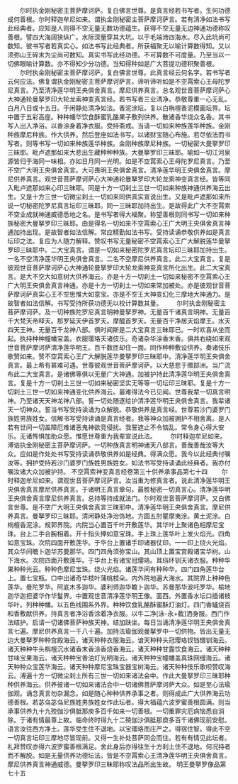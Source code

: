 <!-- { "loadSidebar": true } -->
　　尔时执金刚秘密主菩萨摩诃萨。复白佛言世尊。是真言经若书写者。生何功德成何善根。尔时释迦牟尼如来。谓执金刚秘密主菩萨摩诃萨言。若有清净如法书写此经典者。应知是人则得不空无量无数功德蕴生。获得不空无量无边神通功德称叹善根。譬四大海阔狭纵广。水际深量穿其大坑。以于毛端渧四海水。尽入此坑尚可数知。彼书写者若真实心。如法书写此经典者。所获福聚无以喻计算数得知。又以须弥山王碎末为尘尚可数知。真实书写此经功德。不可算数不可度量。乃至当以一切佛眼喻计算数。亦不得知少分功德。当知得种如是广大菩提功德积聚善根。
　　尔时执金刚秘密主菩萨摩诃萨。复白佛言世尊。此真言经云何名字。若书写者云何应法。佛复谓执金刚秘密主菩萨摩诃萨言。谛听谛听如是不空罥索心王母陀罗尼真言。乃至清净莲华明王央俱舍真言。摩尼供养真言。总名观世音菩萨摩诃萨心大神通轮曼拏罗印大轮龙索神变真言经。若书写者三业清净。恭敬尊重一心无乱。白月八日或十五日。于闲静处清净如法。香泥涂坛。复以白栴檀香泥模画坛界。坛中置于五彩高座。种种幡华饮食酥蜜乳酪果子敷列供养。散诸香华烧众名香。其书写人出入净浴。以香涂身着净衣服。受持斋戒。当请一切如来种族莲华种族。金刚种族摩尼种族。作大供养。然后登座如法书写。以诸财宝随心布施。若尽依法而书写者。则等书写一切如来种族莲华种族。金刚种族摩尼种族。一切秘密大曼拏罗印三昧耶。毗卢遮那如来大悲出生藏种种种族。大曼拏罗印三昧耶。喻如一切江河泉源皆归于海同一味相。亦如日月同一光明。如是不空罥索心王母陀罗尼真言。乃至不空广大明王央俱舍真言。大可畏明王央俱舍真言。清净莲华明王央俱舍真言。摩尼供养真言。观世音菩萨摩诃萨心大神通轮曼拏罗印大轮龙索神变真言经。皆等同入毗卢遮那如来心印三昧耶。同是十方一切刹土三世一切如来种族神通供养海云出生。又是十方三世一切微尘刹土一切如来同供真实宣说出生。又是毗卢遮那如来所说一切秘密陀罗尼真言坛印三昧耶。同一三昧耶加持出生。是故得此广大不空罥索不空业成就神通威德悉地之名。是书写者得大福聚。称望善根则同书写一切如来种族秘密大曼拏罗印三昧耶。由是得名一切如来不空罥索心王广大明王央俱舍真言神通加持出现。是故智者如法信解。常应精勤如法书写。受持读诵恭敬供养如是真言坛印之法。复应为人随力解释。赞叹书写无量秘密不空罥索心王广大解脱莲华曼拏罗印三昧耶中。二大宝真言。谓是一切如来秘密陀罗尼真言坛印三昧耶加持出生。一名不空清净莲华明王央俱舍真言。二名不空摩尼供养真言。此二大宝真言。复是彼观世音菩萨摩诃萨心大神通轮曼拏罗印大轮龙索神变真言所化出生。此二大宝真言。是大不空大如意树大供养海云。亦是十方一切刹土一切如来秘密不空罥索心王广大明王央俱舍真言神通。亦是十方一切刹土一切如来常加被处。亦是彼观世音菩萨摩诃萨真实心王不空思惟大如意宝。亦是不空王大神变幻化三摩地大神通力。是故智者如法信解。书写受持所获功德无以校计算数其量。
　　尔时执金刚秘密主菩萨摩诃萨。及一切种族陀罗尼真言明神曼拏罗神。无量百千诸真言明神。无量百千大梵天帝释天。那罗延天伊首罗天。摩醯首罗天。无量百千净居天焰摩王。水天四天王神。无量百千龙神八部。俱时闻斯是二大宝真言三昧耶已。一时欢喜从坐而起。执持种种幢幡宝盖。衣服璎珞天诸伎乐。奇诸杂华涂香末香。俱共右绕如来观世音菩萨摩诃萨清净莲华明王。百千数匝却住一面。同作种种敷设供养。奏诸伎乐歌赞如来。赞不空罥索心王广大解脱莲华曼拏罗印三昧耶中。清净莲华明王央俱舍真言。最上希有甚难可遇。世尊彼观世音菩萨摩诃萨。以大慈悲于赡部洲。当广流布此二大宝真言。是诸佛等俱以无量广大神通。加被护持此清净莲华明王央俱舍真言。复是十方一切刹土三世一切如来秘密坚实无等等一切坛印三昧耶。复是十方一切刹土三世一切如来神通变化供养海云。最难得法今已见闻。世尊我辈一切真言明神。乃至诸天天神龙神八部。誓一切处随逐给护清净莲华明王央俱舍真言。我辈诸天一切神众。誓当书写受持读诵为众解脱。恭敬供养是真言经。世尊若沙门婆罗门族姓男族姓女。信解书写受持读诵是真言经者。我等神众加被拥护不相舍离。是人若有世间一切盖障厄难诸恶鬼神欲竞侵扰。我誓遮止不令恼乱。常令身心得大安乐。无诸怖惧加助众愿。惟愿世尊重为我辈宣说此法。
　　尔时释迦牟尼如来。溥诰执金刚秘密主菩萨摩诃萨。一切种族真言明神诸天八部言。善哉善哉汝等大众。应如是作处处书写受持读诵恭敬供养如是经典。得满众愿。我今以此经典付嘱汝等。拥护受持若沙门婆罗门族姓男族姓女。如法书写受持读诵此经典者。我亦付嘱汝诸大众加被护持。
不空罥索神变真言经卷第三十供养承事品第七十四
　　尔时释迦牟尼如来。谓观世音菩萨摩诃萨言。汝当重为修真言者。说此清净莲华明王央俱舍真言摩尼供养真言。于诸明王真言章句。最胜秘密一切真言心。清净莲华明王央俱舍真言摩尼供养真言。总持等持成就法门。尔时观世音菩萨摩诃萨。又白佛言世尊。是不空广大明王央俱舍真言三昧耶中。清净莲华明王央俱舍真言。摩尼供养真言。曼拏罗印三昧耶。清闲静处净治饰地。方圆五肘瞿摩夷涂。黄土泥涂。白栴檀香泥涂。规郭界院。内院当心置百千叶开敷莲华。其华叶上聚诸色相摩尼宝珠。台上二手合腕相着。开十指头捧如意宝珠。手上珠上莲华叶上发火焰光。四角如意宝珠。次院四面开敷莲华。于华台上置诸手印诸器仗印。一一印上绕火光焰。其众华间瞻卜迦华苏曼那华。四门四角须弥宝山。其山顶上置宝宫殿诸宝华树。山下海水。次院四面开敷莲华。于华台上有诸宝冠璎珞。耳珰环钏天诸衣服。种种华果种种光云。种种色摩尼宝珠。绕火光焰。诸莲华间有种种华。四门四角莲华台上。置七宝瓶。口中出诸奇华枝叶蒲桃枝朵。内外院地遍大海水。其院界上种种色莲华。曼陀罗华。阿底木多迦华。婆利师迦华瞻卜迦华。苏曼那华波吒罗华。榆地迦华迦担婆华作华鬘界。中置观世音清净莲华明王像。面西。外置香水坛口插诸枝华叶。列种种幡。以五色线围系外界。种种饮食乳酪酥蜜酥灯油灯。四门香罏烧百和香敷献供养。持真言者净浴香涂着净衣服。以牛二净[泳-永+截]洒身服。西门作法结护。启请一切诸佛菩萨种族天神。结加趺坐。每日当诵清净莲华明王央俱舍真言七遍。摩尼供养真言一千八十遍。加持法瑜伽观曼拏罗中一切供物。皆出无量无边大曼拏罗种种宫殿海云。诸天种种衣服海云。谙天种种头冠璎珞钗铛镮钏海云。诸天种种牛头栴檀沉水诸香末香涂香烧香海云。诸天种种甘露饮食海云。诸天种种甘味宝果海云。诸天种种宝香油灯光明海云。诸天种种宝幢幡盖真珠网缦海云。诸天种种众宝莲华海云。诸天种种摩尼宝珠宝器宝树海云。诸天种种伎乐歌呗赞叹海云。溥遍十方一切微尘刹土所有三世一切如来诸法会中。作此大曼拏罗印三昧耶种种供养海云。供养彼诸一切如来诸法会中一切诸佛菩萨摩诃萨大众。如是至心法瑜伽观。诵念真言勿杂漏念。如是随心种种供养承事之者。则得成此广大供养海云功德善根。若苾刍苾刍尼族姓男族姓女作此坛者。得大福蕴六波罗蜜善根圆满。则当承事供养九十九殑伽沙俱胝那庾多百千如来一切善根。一切重罪灾厄病恼悉自消除。于诸有情最尊上故。临命终时得九十二殑伽沙俱胝那庾多百千诸佛现前安慰。语言汝往西方净土。莲华受生住不退地。以宝璎珞而庄严之。得宿住智。得此不空一切真言坛印三摩地尽皆现前。又得一生补处菩萨同会而住。若有有情见此坛者。礼拜赞叹亦得六波罗蜜善根满足。舍此身后亦得往生十方刹土住不退地。何况持者而不解脱。如是无量供养功德坛法。皆是不空罥索心王清净莲华明王央俱舍真言。摩尼供养真言神通威德。曼拏罗印三昧耶称叹法品所出生故。
明王曼拏罗像品第七十五
